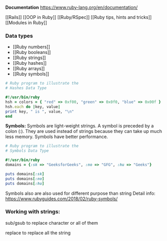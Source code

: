 
**Documentation**
https://www.ruby-lang.org/en/documentation/

[[Rails]]
[[OOP in Ruby]]
[[Ruby/RSpec]]
[[Ruby tips, hints and tricks]]
[[Modules in Ruby]]

### Data types
- [[Ruby numbers]]
- [[Ruby booleans]]
- [[Ruby strings]]
- [[Ruby hashes]]
- [[Ruby arrays]]
- [[Ruby symbols]]

```ruby
# Ruby program to illustrate the
# Hashes Data Type

#!/usr/bin/ruby
hsh = colors = { "red" => 0xf00, "green" => 0x0f0, "blue" => 0x00f }
hsh.each do |key, value|
print key, " is ", value, "\n"
end

```

**Symbols:** Symbols are light-weight strings. A symbol is preceded by a colon (:). They are used instead of strings because they can take up much less memory. Symbols have better performance.

```ruby
# Ruby program to illustrate the
# Symbols Data Type

#!/usr/bin/ruby
domains = {:sk => "GeeksforGeeks", :no => "GFG", :hu => "Geeks"}

puts domains[:sk]
puts domains[:no]
puts domains[:hu]

```
Symbols also are also used for different purpose than string
Detail info: https://www.rubyguides.com/2018/02/ruby-symbols/


### Working with strings:
sub/gsub to replace character or all of them

replace to replace all the string

